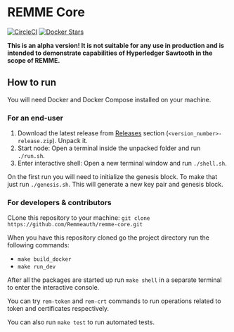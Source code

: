 # REMME Core

[![CircleCI](https://img.shields.io/circleci/project/github/Remmeauth/remme-core.svg)](https://circleci.com/gh/Remmeauth/remme-core)
[![Docker Stars](https://img.shields.io/docker/stars/remme/remme-core.svg)](https://hub.docker.com/r/remme/remme-core/)

**This is an alpha version! It is not suitable for any use in production and is intended to demonstrate capabilities of Hyperledger Sawtooth in the scope of REMME.**

## How to run

You will need Docker and Docker Compose installed on your machine.

### For an end-user

1. Download the latest release from [Releases](https://github.com/Remmeauth/remme-core/releases) section (`<version_number>-release.zip`). Unpack it.
1. Start node: Open a terminal inside the unpacked folder and run `./run.sh`.
1. Enter interactive shell: Open a new terminal window and run `./shell.sh`.

On the first run you will need to initialize the genesis block. To make that just run `./genesis.sh`. This will generate a new key pair and genesis block.

### For developers & contributors

CLone this repository to your machine: `git clone https://github.com/Remmeauth/remme-core.git`

When you have this repository cloned go the project directory run the following commands:

- `make build_docker`
- `make run_dev`

After all the packages are started up run `make shell` in a separate terminal to enter the interactive console.

You can try `rem-token` and `rem-crt` commands to run operations related to token and certificates respectively.

You can also run `make test` to run automated tests.
